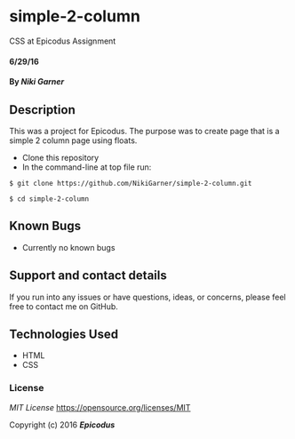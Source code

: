 # simple-2-column
CSS at Epicodus Assignment

#### 6/29/16

#### By _**Niki Garner**_

## Description
This was a project for Epicodus. The purpose was to create page that is a simple 2 column page using floats.

* Clone this repository
* In the command-line at top file run:
```
$ git clone https://github.com/NikiGarner/simple-2-column.git
```
```
$ cd simple-2-column
```

## Known Bugs

* Currently no known bugs

## Support and contact details

If you run into any issues or have questions, ideas, or concerns, please feel free to contact me on GitHub.

## Technologies Used

* HTML
* CSS


### License

*MIT License*
<a href="https://opensource.org/licenses/MIT">https://opensource.org/licenses/MIT</a>

Copyright (c) 2016 **_Epicodus_**

